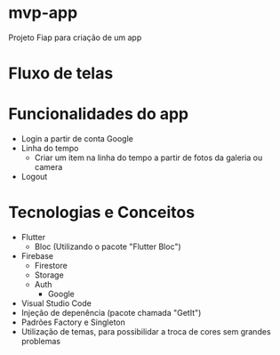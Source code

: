 # mvp-app
Projeto Fiap para criação de um app

# Fluxo de telas


# Funcionalidades do app
- Login a partir de conta Google
- Linha do tempo
    - Criar um item na linha do tempo a partir de fotos da galeria ou camera
- Logout

# Tecnologias e Conceitos
- Flutter
    - Bloc (Utilizando o pacote "Flutter Bloc")
- Firebase
    - Firestore
    - Storage
    - Auth
        - Google
- Visual Studio Code
- Injeção de depenência (pacote chamada "GetIt")
- Padrões Factory e Singleton
- Utilização de temas, para possibilidar a troca de cores sem grandes problemas
